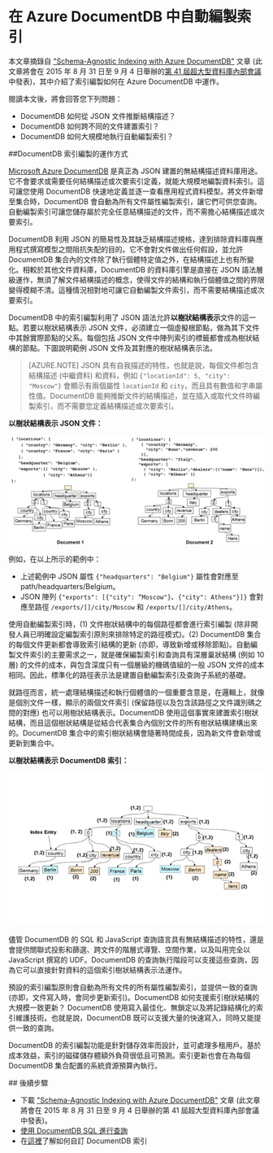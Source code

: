 <properties 
	pageTitle="在 DocumentDB 中自動編製索引 | Microsoft Azure" 
	description="了解自動編製索引在 Azure DocumentDB 中運作的方式。" 
	services="documentdb" 
	authors="arramac" 
	manager="jhubbard" 
	editor="mimig" 
	documentationCenter=""/>

<tags 
	ms.service="documentdb" 
	ms.workload="data-services" 
	ms.tgt_pltfrm="na" 
	ms.devlang="na" 
	ms.topic="article" 
	ms.date="11/03/2015" 
	ms.author="arramac"/>
	
# 在 Azure DocumentDB 中自動編製索引

本文章摘錄自 ["Schema-Agnostic Indexing with Azure DocumentDB"](http://www.vldb.org/pvldb/vol8/p1668-shukla.pdf) 文章 (此文章將會在 2015 年 8 月 31 日至 9 月 4 日舉辦的[第 41 屆超大型資料庫內部會議](http://www.vldb.org/2015/)中發表)，其中介紹了索引編製如何在 Azure DocumentDB 中運作。

閱讀本文後，將會回答您下列問題：

- DocumentDB 如何從 JSON 文件推斷結構描述？
- DocumentDB 如何跨不同的文件建置索引？
- DocumentDB 如何大規模地執行自動編製索引？

##<a id="HowDocumentDBIndexingWorks"></a>DocumentDB 索引編製的運作方式

[Microsoft Azure DocumentDB](https://azure.microsoft.com/services/documentdb/) 是真正為 JSON 建置的無結構描述資料庫用途。它不會要求或需要任何結構描述或次要索引定義，就能大規模地編製資料索引。這可讓您使用 DocumentDB 快速地定義並逐一查看應用程式資料模型。將文件新增至集合時，DocumentDB 會自動為所有文件屬性編製索引，讓它們可供您查詢。自動編製索引可讓您儲存屬於完全任意結構描述的文件，而不需擔心結構描述或次要索引。

DocumentDB 利用 JSON 的簡易性及其缺乏結構描述規格，達到排除資料庫與應用程式撰寫模型之間阻抗失配的目的。它不會對文件做出任何假設，並允許 DocumentDB 集合內的文件除了執行個體特定值之外，在結構描述上也有所變化。相較於其他文件資料庫，DocumentDB 的資料庫引擎是直接在 JSON 語法層級運作，無須了解文件結構描述的概念，使得文件的結構和執行個體值之間的界限變得模糊不清。這種情況相對地可讓它自動編製文件索引，而不需要結構描述或次要索引。

DocumentDB 中的索引編製利用了 JSON 語法允許**以樹狀結構表示**文件的這一點。若要以樹狀結構表示 JSON 文件，必須建立一個虛擬根節點，做為其下文件中其餘實際節點的父系。每個包括 JSON 文件中陣列索引的標籤都會成為樹狀結構的節點。下圖說明範例 JSON 文件及其對應的樹狀結構表示法。

>[AZURE.NOTE] JSON 具有自我描述的特性，也就是說，每個文件都包含結構描述 (中繼資料) 和資料，例如 `{"locationId": 5, "city": "Moscow"}` 會顯示有兩個屬性 `locationId` 和 `city`，而且具有數值和字串屬性值。DocumentDB 能夠推斷文件的結構描述，並在插入或取代文件時編製索引，而不需要您定義結構描述或次要索引。


**以樹狀結構表示 JSON 文件：**

![以樹狀結構表示文件](media/documentdb-indexing/DocumentsAsTrees.png)

例如，在以上所示的範例中：

- 上述範例中 JSON 屬性 `{"headquarters": "Belgium"}` 屬性會對應至 path/headquarters/Belgium。
- JSON 陣列 `{"exports": [{"city": “Moscow"}`、`{"city": Athens"}]}` 會對應至路徑 `/exports/[]/city/Moscow` 和 `/exports/[]/city/Athens`。

使用自動編製索引時，(1) 文件樹狀結構中的每個路徑都會進行索引編製 (除非開發人員已明確設定編製索引原則來排除特定的路徑模式)。(2) DocumentDB 集合的每個文件更新都會導致索引結構的更新 (亦即，導致新增或移除節點)。自動編製文件索引的主要需求之一，就是確保編製索引和查詢具有深層巢狀結構 (例如 10 層) 的文件的成本，與包含深度只有一個層級的機碼值組的一般 JSON 文件的成本相同。因此，標準化的路徑表示法是建置自動編製索引及查詢子系統的基礎。

就路徑而言，統一處理結構描述和執行個體值的一個重要含意是，在邏輯上，就像是個別文件一樣，顯示的兩個文件索引 (保留路徑以及包含該路徑之文件識別碼之間的對應) 也可以用樹狀結構表示。DocumentDB 使用這個事實來建置索引樹狀結構，而且這個樹狀結構是從結合代表集合內個別文件的所有樹狀結構建構出來的。DocumentDB 集合中的索引樹狀結構會隨著時間成長，因為新文件會新增或更新到集合中。


**以樹狀結構表示 DocumentDB 索引：**

![以樹狀結構表示索引](media/documentdb-indexing/IndexAsTree.png)

儘管 DocumentDB 的 SQL 和 JavaScript 查詢語言具有無結構描述的特性，還是會提供關聯式投影和篩選、跨文件的階層式導覽、空間作業，以及叫用完全以 JavaScript 撰寫的 UDF。DocumentDB 的查詢執行階段可以支援這些查詢，因為它可以直接針對資料的這個索引樹狀結構表示法運作。

預設的索引編製原則會自動為所有文件的所有屬性編製索引，並提供一致的查詢 (亦即，文件寫入時，會同步更新索引)。DocumentDB 如何支援索引樹狀結構的大規模一致更新？ DocumentDB 使用寫入最佳化、無鎖定以及將記錄結構化的索引維護技術。也就是說，DocumentDB 既可以支援大量的快速寫入，同時又能提供一致的查詢。

DocumentDB 的索引編製功能是針對儲存效率而設計，並可處理多租用戶。基於成本效益，索引的磁碟儲存體額外負荷很低且可預測。索引更新也會在為每個 DocumentDB 集合配置的系統資源預算內執行。

##<a name="NextSteps"></a> 後續步驟
- 下載 ["Schema-Agnostic Indexing with Azure DocumentDB"](http://www.vldb.org/pvldb/vol8/p1668-shukla.pdf) 文章 (此文章將會在 2015 年 8 月 31 日至 9 月 4 日舉辦的第 41 屆超大型資料庫內部會議中發表)。
- [使用 DocumentDB SQL 進行查詢](documentdb-sql-query.md)
- 在[這裡](documentdb-indexing-policies.md)了解如何自訂 DocumentDB 索引
 

<!---HONumber=AcomDC_0128_2016-->